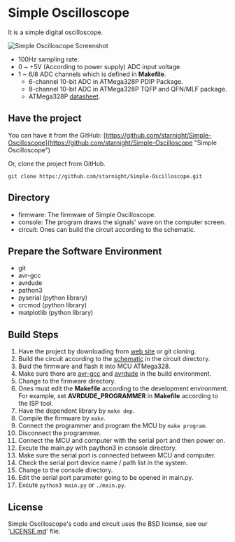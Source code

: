 Simple Oscilloscope
===================

It is a simple digital oscilloscope.

![Simple Oscilloscope Screenshot](https://raw.github.com/starnight/Simple-Oscilloscope/master/img/screenshot.png)

* 100Hz sampling rate.
* 0 ~ +5V (According to power supply) ADC input voltage.
* 1 ~ 6/8 ADC channels which is defined in **Makefile**.
  * 6-channel 10-bit ADC in ATMega328P PDIP Package.
  * 8-channel 10-bit ADC in ATMega328P TQFP and QFN/MLF package.
  * ATMega328P [datasheet](http://www.atmel.com/Images/Atmel-8271-8-bit-AVR-Microcontroller-ATmega48A-48PA-88A-88PA-168A-168PA-328-328P_datasheet.pdf).

Have the project
----------------

You can have it from the GitHub: [https://github.com/starnight/Simple-Oscilloscope](https://github.com/starnight/Simple-Oscilloscope "Simple Oscilloscope")

Or, clone the project from GitHub.

```
git clone https://github.com/starnight/Simple-Oscilloscope.git
```

Directory
---------

* firmware: The firmware of Simple Oscilloscope.
* console: The program draws the signals' wave on the computer screen.
* circuit: Ones can build the circuit according to the schematic.

Prepare the Software Environment
--------------------------------

* git
* avr-gcc
* avrdude
* pathon3
* pyserial (python library)
* crcmod (python library)
* matplotlib (python library)

Build Steps
-----------

1. Have the project by downloading from [web site](https://github.com/starnight/Simple-Oscilloscope) or git cloning.
2. Build the circuit according to the [schematic](https://github.com/starnight/Simple-Oscilloscope/blob/master/circuit/oscilloscope.pdf?raw=true) in the circuit directory.
3. Buid the firmware and flash it into MCU ATMega328.
  1. Make sure there are [avr-gcc](http://www.nongnu.org/avr-libc/user-manual/install_tools.html) and [avrdude](http://www.nongnu.org/avrdude/) in the build environment.
  2. Change to the firmware directory.
  3. Ones must edit the **Makefile** according to the development environment.
      For example, set **AVRDUDE_PROGRAMMER** in **Makefile** according to the ISP tool.
  4. Have the dependent library by ``` make dep ```.
  5. Compile the firmware by ``` make ```.
  6. Connect the programmer and program the MCU by ``` make program ```.
  7. Disconnect the programmer.
  8. Connect the MCU and computer with the serial port and then power on.
4. Excute the main.py with paython3 in console directory.
  1. Make sure the serial port is connected between MCU and computer.
  2. Check the serial port device name / path list in the system.
  3. Change to the console directory.
  4. Edit the serial port parameter going to be opened in main.py.
  5. Excute ``` python3 main.py ``` or ``` ./main.py ```.

License
-------

Simple Oscilloscope's code and circuit uses the BSD license, see our '[LICENSE.md](https://github.com/starnight/Simple-Oscilloscope/blob/master/LICENSE.md "LICENSE.md")' file.
